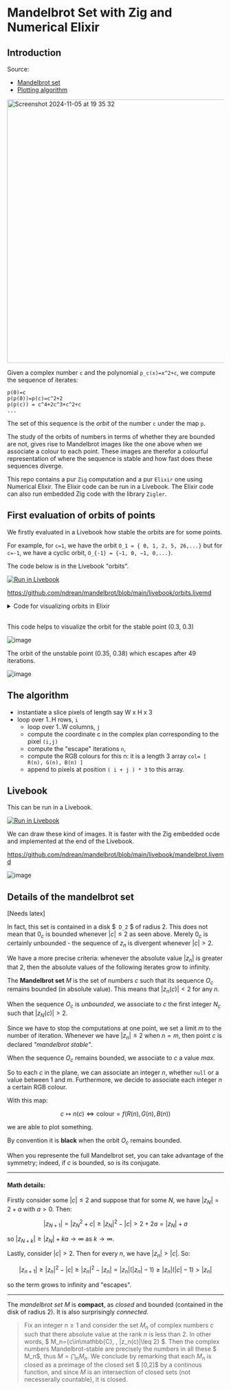 # Mandelbrot Set with Zig and Numerical Elixir

## Introduction

Source:

- [Mandelbrot set](https://en.wikipedia.org/wiki/Mandelbrot_set)
- [Plotting algorithm](https://en.wikipedia.org/wiki/Plotting_algorithms_for_the_Mandelbrot_set)

<img width="613" alt="Screenshot 2024-11-05 at 19 35 32" src="https://github.com/user-attachments/assets/9eb71bec-b77e-4d04-bc88-bb86d19d6219">

Given a complex number `c` and the polynomial `p_c(x)=x^2+c`, we compute the sequence of iterates:

```
p(0)=c
p(p(0))=p(c)=c^2+2
p(p(c)) = c^4+2c^3+c^2+c
...
```

The set of this sequence is the _orbit_ of the number `c` under the map `p`.

The study of the orbits of numbers in terms of whether they are bounded are not, gives rise to Mandelbrot images like the one above when we associate a colour to each point.
These images are therefor a colourful representation of where the sequence is stable and how fast does these sequences diverge.

This repo contains a pur `Zig` computation and a pur `Elixir` one using Numerical Elixir. The Elixir code can be run in a Livebook. The Elixir code can also run embedded Zig code with the library `Zigler`.

## First evaluation of orbits of points

We firstly evaluated in a Livebook how stable the orbits are for some points.

For example, for `c=1`, we have the orbit `O_1 = { 0, 1, 2, 5, 26,...}` but for `c=-1`, we have a cyclic orbit, `O_{-1} = {−1, 0, −1, 0,...}`.

The code below is in the Livebook "orbits".

[![Run in Livebook](https://livebook.dev/badge/v1/blue.svg)](https://livebook.dev/run?url=https%3A%2F%2Fgithub.com%2Fndrean%2Fmandelbrot%2Fblob%2Fmain%2Flivebook%2Forbits.livemd)

<https://github.com/ndrean/mandelbrot/blob/main/livebook/orbits.livemd>

<details><summary>Code for visualizing orbits in Elixir</summary>
  
# Mandelbrot orbits

```elixir
Mix.install(
  [
    {:nx, "~> 0.9.1"},
    {:exla, "~> 0.9.1"},
    {:kino_vega_lite, "~> 0.1.11"},
    {:complex, "~> 0.5.0"}
  ],
  config: [nx: [default_backend: EXLA.Backend]]
)
Nx.Defn.global_default_options(compiler: EXLA, client: :host)
```

## Nx computations

```elixir
defmodule Ncx do
  import Nx.Defn

  defn i(), do: Nx.Constants.i()
  # primitive to build a complex scalar tensor
  defn new(x,y), do: x + i() * y
  # square norm
  defn sq_norm(z), do: Nx.conjugate(z) |> Nx.dot(z) |> Nx.real()
end
```

## Orbit number

```elixir
defmodule Orbit do
  import Nx.Defn

  defn p(z,c), do: z*z + c

  defn calc(c, opts) do
    n = opts[:n]

    while { i=1, _nb=0, t=Nx.broadcast(c,{n}),c }, Nx.less(i,n) do
      cond do
        Nx.greater(Ncx.sq_norm(t[i-1]), 4) ->
          {n, i-1, t, c}
        true ->
        { i + 1, i, Nx.indexed_put(t, Nx.stack([i]), p(t[i-1], c)),c }
      end
    end
  end
end



```

## Plotting orbits

```elixir
defmodule Plot do
  def new(cx,cy, imax) do
    c = Ncx.new(cx,cy)
    {_, nb, t, _} = Orbit.calc(c, n: imax)

    {data_x,data_y} = Nx.slice(t, [0], [Nx.to_number(nb)])
    |> Nx.to_list()
    |> Enum.map(fn z -> {Complex.real(z), Complex.imag(z)} end)
    |> Enum.unzip()

    {nb, %{x: data_x, y: data_y}, %{x: [cx], y: [cy]}}
  end
end

```

## Unstable point

```elixir
# Unstable point
cx = 0.35;
cy = 0.38

{nb, data, data1} = Plot.new(cx, cy, 100)
"Point [#{cx},#{cy}] is unstable. It escapes after #{Nx.to_number(nb)} iterations"
```

```elixir
VegaLite.new(width: 600, height: 600)
|> VegaLite.layers([
  VegaLite.new()
  |> VegaLite.data_from_values(data, only: ["x", "y"])
  |> VegaLite.mark(:point)
  |> VegaLite.encode_field(:x, "x", type: :quantitative)
  |> VegaLite.encode_field(:y, "y", type: :quantitative),
  VegaLite.new()
  |> VegaLite.data_from_values(data1, only: ["x", "y"])
  |> VegaLite.mark(:point, tooltip: true, color: "red")
  |> VegaLite.encode_field(:x, "x", type: :quantitative)
  |> VegaLite.encode_field(:y, "y", type: :quantitative)
])
```

## Example Stable point

```elixir
cx = 0.3;
cy = 0.3

{nb, data, data1} = Plot.new(cx, cy, 100)
"Point [#{cx},#{cy}] is stable. It says bounded after #{Nx.to_number(nb)} iterations"
```

```elixir
VegaLite.new(width: 600, height: 600)
|> VegaLite.layers([
  VegaLite.new()
  |> VegaLite.data_from_values(data, only: ["x", "y"])
  |> VegaLite.mark(:point, color: "green")
  |> VegaLite.encode_field(:x, "x", type: :quantitative)
  |> VegaLite.encode_field(:y, "y", type: :quantitative),
  VegaLite.new()
  |> VegaLite.data_from_values(data1, only: ["x", "y"])
  |> VegaLite.mark(:point, color: "blue")
  |> VegaLite.encode_field(:x, "x", type: :quantitative)
  |> VegaLite.encode_field(:y, "y", type: :quantitative),
])


```

</details>
<br/>

This code helps to visualize the orbit for the stable point (0.3, 0.3)

![image](https://github.com/user-attachments/assets/baca9f97-e9d2-4bb0-8ad3-3153504a7944)

The orbit of the unstable point (0.35, 0.38) which escapes after 49 iterations.

![image](https://github.com/user-attachments/assets/56403cd1-870a-4d3c-8ad3-33527eb04650)

## The algorithm

- instantiate a slice pixels of length say W x H x 3
- loop over 1..H rows, `i`
  - loop over 1..W columns, `j`
  - compute the coordinate c in the complex plan corresponding to the pixel `(i,j)`
  - compute the "escape" iterations `n`,
  - compute the RGB colours for this n: it is a length 3 array `col= [ R(n), G(n), B(n) ]`
  - append to pixels at position `( i + j ) * 3` to this array.

## Livebook

This can be run in a Livebook.

[![Run in Livebook](https://livebook.dev/badge/v1/blue.svg)](https://livebook.dev/run?url=https%3A%2F%2Fgithub.com%2Fndrean%2Fmandelbrot%2Fblob%2Fmain%2Flivebook%2Fmandelbrot.livemd)

We can draw these kind of images. It is faster with the Zig embedded ocde and implemented at the end of the Livebook.

<https://github.com/ndrean/mandelbrot/blob/main/livebook/mandelbrot.livemd>

![image](https://github.com/user-attachments/assets/e747dbc9-02b1-4fd3-9670-73218d632a5a)

## Details of the mandelbrot set

[Needs latex]

In fact, this set is contained in a disk $` D_2` $ of radius 2. This does not mean that $` 0_c `$ is bounded whenever $` |c|\leq 2 `$ as seen above. Merely $` 0_c `$ is certainly unbounded - the sequence of $` z_n `$ is divergent whenever $` |c| > 2 `$.

We have a more precise criteria: whenever the absolute value $` |z_n| `$ is greater that 2, then the absolute values of the following iterates grow to infinity.

The **Mandelbrot set** $M$ is the set of numbers $c$ such that its sequence $O_c$ remains bounded (in absolute value). This means that $` | z_n (c) | < 2 `$ for any $` n `$.

When the sequence $` O_c `$ is _unbounded_, we associate to $c$ the first integer $N_c$ such that $` |z_N (c)| > 2 `$.

Since we have to stop the computations at one point, we set a limit $m$ to the number of iteration. Whenever we have $` |z_{n}|\leq 2 `$ when $n=m$, then point $` c `$ is declared _"mandelbrot stable"_.

When the sequence $O_c$ remains bounded, we associate to $` c `$ a value $` max `$.

So to each $` c `$ in the plane, we can associate an integer $n$, whether `null` or a value between 1 and $m$.
Furthermore, we decide to associate each integer $` n `$ a certain RGB colour.

With this map:

```math
c \mapsto n(c) \Leftrightarrow \mathrm{colour} = f\big(R(n),G(n),B(n)\big)
```

we are able to plot something.

By convention it is **black** when the orbit $O_c$ remains bounded.

When you represente the full Mandelbrot set, you can take advantage of the symmetry; indeed, if $c$ is bounded, so is its conjugate.

<hr/>

#### Math details:

Firstly consider some $|c| \leq 2$ and suppose that for some $N$, we have $|z_N|= 2+a$ with $a > 0$. Then:

```math
|z_{N+1}| = |z_N^2+c|\geq |z_N|^2 -|c| > 2+2a = |z_N|+a
```

so $|z_{N+k}| \geq |z_N| +ka \to \infty$ as $k\to \infty$.

Lastly, consider $|c| > 2$. Then for every $n$, we have $|z_n| > |c|$. So:

```math
|z_{n+1}| \geq |z_n|^2 -|c| \geq |z_n|^2-|z_n| = |z_n|(|z_n|-1) \geq |z_n|(|c|-1) > |z_n|
```

so the term grows to infinity and "escapes".

<hr/>

The _mandelbrot set_ $M$ is **compact**, as _closed_ and bounded (contained in the disk of radius 2).
It is also surprisingly _connected_.

> Fix an integer $n\geq 1$ and consider the set $M_n$ of complex numbers $c$ such that there absolute value at the rank $n$ is less than 2. In other words, $ M_n=\{c\in\mathbb{C}, \, |z_n(c)|\leq 2\} $. Then the complex numbers Mandelbrot-stable are precisely the numbers in all these $ M_n$, thus $M = \bigcap_n M_n$.
> We conclude by remarking that each $M_n$ is closed as a preimage of the closed set $ [0,2]$ by a continous function, and since $M$ is an intersection of closed sets (not necesserally countable), it is closed.
